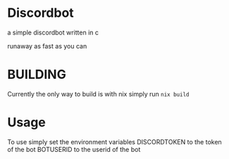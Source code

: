 # Discordbot
a simple discordbot written in c

runaway as fast as you can

# BUILDING
Currently the only way to build is with nix
simply run `nix build`

# Usage
To use simply set the environment variables
DISCORDTOKEN to the token of the bot
BOTUSERID to the userid of the bot
